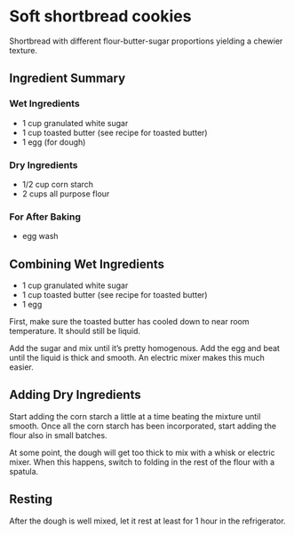 # Soft shortbread cookies

Shortbread with different flour-butter-sugar proportions yielding a chewier texture. 

## Ingredient Summary

### Wet Ingredients
- 1 cup granulated white sugar
- 1 cup toasted butter (see recipe for toasted butter)
- 1 egg (for dough)


### Dry Ingredients
- 1/2 cup corn starch
- 2 cups all purpose flour 

### For After Baking
- egg wash

## Combining Wet Ingredients

- 1 cup granulated white sugar
- 1 cup toasted butter (see recipe for toasted butter)
- 1 egg

First, make sure the toasted butter has cooled down to near room temperature. It should still be liquid. 

Add the sugar and mix until it’s pretty homogenous. Add the egg and beat until the liquid is thick and smooth. An electric mixer makes this much easier. 

## Adding Dry Ingredients

Start adding the corn starch a little at a time beating the mixture until smooth. Once all the corn starch has been incorporated, start adding the flour also in small batches. 

At some point, the dough will get too thick to mix with a whisk or electric mixer. When this happens, switch to folding in the rest of the flour with a spatula. 

## Resting 

After the dough is well mixed, let it rest at least for 1 hour in the refrigerator. 
